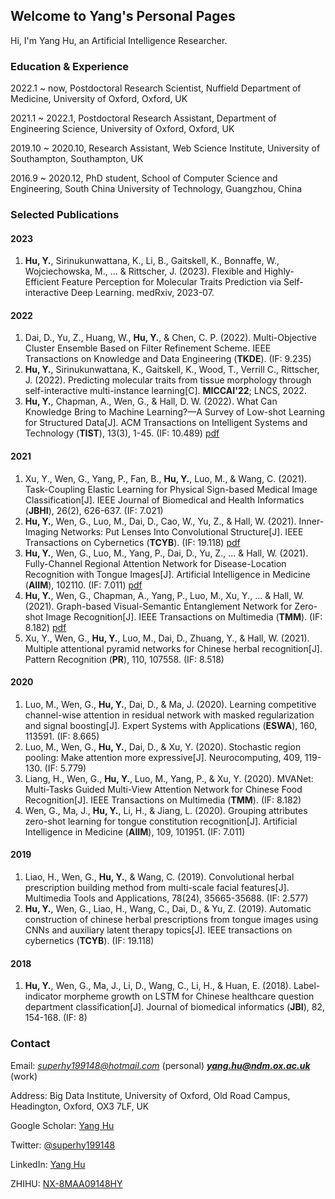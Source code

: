 ## Welcome to Yang's Personal Pages

Hi, I'm Yang Hu, an Artificial Intelligence Researcher.

### Education & Experience

2022.1 ~ now, Postdoctoral Research Scientist, Nuffield Department of Medicine, University of Oxford, Oxford, UK

2021.1 ~ 2022.1, Postdoctoral Research Assistant, Department of Engineering Science, University of Oxford, Oxford, UK

2019.10 ~ 2020.10, Research Assistant, Web Science Institute, University of Southampton, Southampton, UK

2016.9 ~ 2020.12, PhD student, School of Computer Science and Engineering, South China University of Technology, Guangzhou, China

### Selected Publications

#### 2023
1. **Hu, Y.**, Sirinukunwattana, K., Li, B., Gaitskell, K., Bonnaffe, W., Wojciechowska, M., ... & Rittscher, J. (2023). Flexible and Highly-Efficient Feature Perception for Molecular Traits Prediction via Self-interactive Deep Learning. medRxiv, 2023-07.

#### 2022
1. Dai, D., Yu, Z., Huang, W., **Hu, Y.**, & Chen, C. P. (2022). Multi-Objective Cluster Ensemble Based on Filter Refinement Scheme. IEEE Transactions on Knowledge and Data Engineering (**TKDE**). (IF: 9.235)
2. **Hu, Y.**, Sirinukunwattana, K., Gaitskell, K., Wood, T., Verrill C., Rittscher, J. (2022). Predicting molecular traits from tissue morphology through self-interactive multi-instance learning\[C\]. **MICCAI'22**; LNCS, 2022.
3. **Hu, Y.**, Chapman, A., Wen, G., & Hall, D. W. (2022). What Can Knowledge Bring to Machine Learning?—A Survey of Low-shot Learning for Structured Data\[J\]. ACM Transactions on Intelligent Systems and Technology (**TIST**), 13(3), 1-45. (IF: 10.489) [pdf](https://dl.acm.org/doi/abs/10.1145/3510030)

#### 2021
1. Xu, Y., Wen, G., Yang, P., Fan, B., **Hu, Y.**, Luo, M., & Wang, C. (2021). Task-Coupling Elastic Learning for Physical Sign-based Medical Image Classification\[J\]. IEEE Journal of Biomedical and Health Informatics (**JBHI**), 26(2), 626-637. (IF: 7.021)
2. **Hu, Y.**, Wen, G., Luo, M., Dai, D., Cao, W., Yu, Z., & Hall, W. (2021). Inner-Imaging Networks: Put Lenses Into Convolutional Structure\[J\]. IEEE Transactions on Cybernetics (**TCYB**). (IF: 19.118) [pdf](https://ieeexplore.ieee.org/document/9514529)
3. **Hu, Y.**, Wen, G., Luo, M., Yang, P., Dai, D., Yu, Z., ... & Hall, W. (2021). Fully-Channel Regional Attention Network for Disease-Location Recognition with Tongue Images\[J\]. Artificial Intelligence in Medicine (**AIIM**), 102110. (IF: 7.011) [pdf](https://www.sciencedirect.com/science/article/pii/S0933365721001032)
4. **Hu, Y.**, Wen, G., Chapman, A., Yang, P., Luo, M., Xu, Y., ... & Hall, W. (2021). Graph-based Visual-Semantic Entanglement Network for Zero-shot Image Recognition\[J\]. IEEE Transactions on Multimedia (**TMM**). (IF: 8.182) [pdf](https://ieeexplore.ieee.org/abstract/document/9437712?casa_token=_d7mv6_Iq8UAAAAA:ohgF6wgZiDmSumvdnpJk7b51MlFj2wIOyJltO5KF8IZKHOC2he3zX1LAHZjkQLcHvS--mRUR)
5. Xu, Y., Wen, G., **Hu, Y.**, Luo, M., Dai, D., Zhuang, Y., & Hall, W. (2021). Multiple attentional pyramid networks for Chinese herbal recognition\[J\]. Pattern Recognition (**PR**), 110, 107558. (IF: 8.518)

#### 2020
1. Luo, M., Wen, G., **Hu, Y.**, Dai, D., & Ma, J. (2020). Learning competitive channel-wise attention in residual network with masked regularization and signal boosting\[J\]. Expert Systems with Applications (**ESWA**), 160, 113591. (IF: 8.665)
2. Luo, M., Wen, G., **Hu, Y.**, Dai, D., & Xu, Y. (2020). Stochastic region pooling: Make attention more expressive\[J\]. Neurocomputing, 409, 119-130. (IF: 5.779)
3. Liang, H., Wen, G., **Hu, Y.**, Luo, M., Yang, P., & Xu, Y. (2020). MVANet: Multi-Tasks Guided Multi-View Attention Network for Chinese Food Recognition\[J\]. IEEE Transactions on Multimedia (**TMM**). (IF: 8.182)
4. Wen, G., Ma, J., **Hu, Y.**, Li, H., & Jiang, L. (2020). Grouping attributes zero-shot learning for tongue constitution recognition\[J\]. Artificial Intelligence in Medicine (**AIIM**), 109, 101951. (IF: 7.011)

#### 2019
1. Liao, H., Wen, G., **Hu, Y.**, & Wang, C. (2019). Convolutional herbal prescription building method from multi-scale facial features\[J\]. Multimedia Tools and Applications, 78(24), 35665-35688. (IF: 2.577)
2. **Hu, Y.**, Wen, G., Liao, H., Wang, C., Dai, D., & Yu, Z. (2019). Automatic construction of chinese herbal prescriptions from tongue images using CNNs and auxiliary latent therapy topics\[J\]. IEEE transactions on cybernetics (**TCYB**). (IF: 19.118)

#### 2018
1. **Hu, Y.**, Wen, G., Ma, J., Li, D., Wang, C., Li, H., & Huan, E. (2018). Label-indicator morpheme growth on LSTM for Chinese healthcare question department classification\[J\]. Journal of biomedical informatics (**JBI**), 82, 154-168. (IF: 8)

### Contact

Email: *superhy199148@hotmail.com* (personal) ***yang.hu@ndm.ox.ac.uk*** (work)

Address: Big Data Institute, University of Oxford, Old Road Campus, Headington, Oxford, OX3 7LF, UK

Google Scholar: [Yang Hu](https://scholar.google.com/citations?user=pUL6_G0AAAAJ&hl=zh-CN)

Twitter: [@superhy199148](https://twitter.com/superhy199148)

LinkedIn: [Yang Hu](https://www.linkedin.com/in/superhy/)

ZHIHU: [NX-8MAA09148HY](https://www.zhihu.com/people/scut-huyang)
